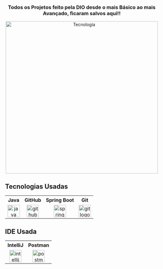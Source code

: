 ### <p align="center">Todos os Projetos feito pela DIO desde o mais Básico ao mais Avançado, ficaram salvos aqui!!</p>

<div align="center">
    <img src="https://github.com/user-attachments/assets/c1aba9f5-a600-4d42-9e22-a58c5e013479" alt="Tecnologia" width="500"/>
</div>

<h2 align="left">Tecnologias Usadas</h2>

<table>
  <tr>
    <th>Java</th>
    <th>GitHub</th>
    <th>Spring Boot</th>
    <th>Git</th> 
  </tr>
  <tr>
    <td align="center">
      <img src="https://cdn.jsdelivr.net/gh/devicons/devicon/icons/java/java-original.svg" height="40" alt="java logo" />
    </td>
    <td align="center">
      <img src="https://cdn.jsdelivr.net/gh/devicons/devicon/icons/github/github-original.svg" height="40" alt="github logo" />
    </td>
    <td align="center">
      <img src="https://cdn.jsdelivr.net/gh/devicons/devicon/icons/spring/spring-original.svg" height="40" alt="spring boot logo" />
    </td>
    <td align="center"> 
      <img src="https://cdn.jsdelivr.net/gh/devicons/devicon/icons/git/git-original.svg" height="40" alt="git logo" />
    </td>
  </tr>
</table>



<h2 align="left">IDE Usada</h2>

<table>
  <tr>
    <th>IntelliJ</th>
    <th>Postman</th> 
  </tr>
  <tr>
    <td align="center">
      <img src="https://cdn.jsdelivr.net/gh/devicons/devicon/icons/intellij/intellij-original.svg" height="40" alt="intellij logo" />
    </td>
    <td align="center"> 
      <img src="https://cdn.jsdelivr.net/gh/devicons/devicon/icons/postman/postman-original.svg" height="40" alt="postman logo" />
    </td>
  </tr>
</table>

